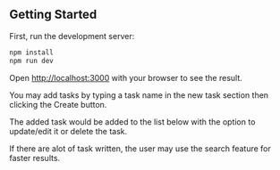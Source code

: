 ## Getting Started

First, run the development server:

```bash
npm install
npm run dev
```

Open [http://localhost:3000](http://localhost:3000) with your browser to see the result.

You may add tasks by typing a task name in the new task section then clicking the Create button.

The added task would be added to the list below with the option to update/edit it or delete the task.

If there are alot of task written, the user may use the search feature for faster results.


